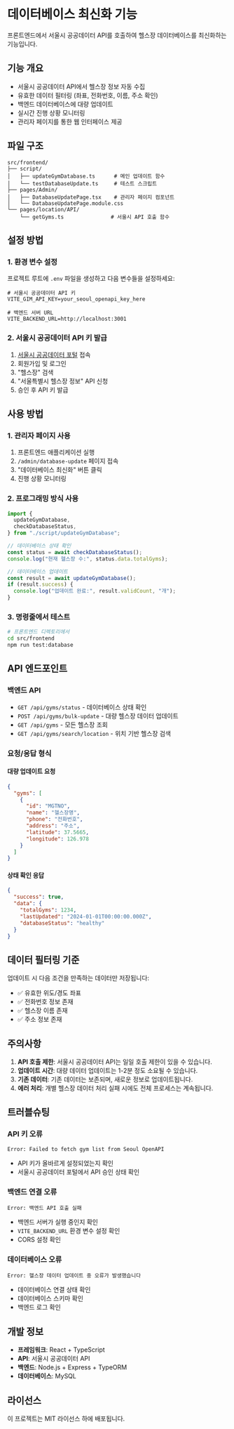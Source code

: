 # 데이터베이스 최신화 기능

프론트엔드에서 서울시 공공데이터 API를 호출하여 헬스장 데이터베이스를 최신화하는 기능입니다.

## 기능 개요

- 서울시 공공데이터 API에서 헬스장 정보 자동 수집
- 유효한 데이터 필터링 (좌표, 전화번호, 이름, 주소 확인)
- 백엔드 데이터베이스에 대량 업데이트
- 실시간 진행 상황 모니터링
- 관리자 페이지를 통한 웹 인터페이스 제공

## 파일 구조

```
src/frontend/
├── script/
│   ├── updateGymDatabase.ts      # 메인 업데이트 함수
│   └── testDatabaseUpdate.ts     # 테스트 스크립트
├── pages/Admin/
│   ├── DatabaseUpdatePage.tsx    # 관리자 페이지 컴포넌트
│   └── DatabaseUpdatePage.module.css
└── pages/location/API/
    └── getGyms.ts               # 서울시 API 호출 함수
```

## 설정 방법

### 1. 환경 변수 설정

프로젝트 루트에 `.env` 파일을 생성하고 다음 변수들을 설정하세요:

```env
# 서울시 공공데이터 API 키
VITE_GIM_API_KEY=your_seoul_openapi_key_here

# 백엔드 서버 URL
VITE_BACKEND_URL=http://localhost:3001
```

### 2. 서울시 공공데이터 API 키 발급

1. [서울시 공공데이터 포털](https://data.seoul.go.kr/) 접속
2. 회원가입 및 로그인
3. "헬스장" 검색
4. "서울특별시 헬스장 정보" API 신청
5. 승인 후 API 키 발급

## 사용 방법

### 1. 관리자 페이지 사용

1. 프론트엔드 애플리케이션 실행
2. `/admin/database-update` 페이지 접속
3. "데이터베이스 최신화" 버튼 클릭
4. 진행 상황 모니터링

### 2. 프로그래밍 방식 사용

```typescript
import {
  updateGymDatabase,
  checkDatabaseStatus,
} from "./script/updateGymDatabase";

// 데이터베이스 상태 확인
const status = await checkDatabaseStatus();
console.log("현재 헬스장 수:", status.data.totalGyms);

// 데이터베이스 업데이트
const result = await updateGymDatabase();
if (result.success) {
  console.log("업데이트 완료:", result.validCount, "개");
}
```

### 3. 명령줄에서 테스트

```bash
# 프론트엔드 디렉토리에서
cd src/frontend
npm run test:database
```

## API 엔드포인트

### 백엔드 API

- `GET /api/gyms/status` - 데이터베이스 상태 확인
- `POST /api/gyms/bulk-update` - 대량 헬스장 데이터 업데이트
- `GET /api/gyms` - 모든 헬스장 조회
- `GET /api/gyms/search/location` - 위치 기반 헬스장 검색

### 요청/응답 형식

#### 대량 업데이트 요청

```json
{
  "gyms": [
    {
      "id": "MGTNO",
      "name": "헬스장명",
      "phone": "전화번호",
      "address": "주소",
      "latitude": 37.5665,
      "longitude": 126.978
    }
  ]
}
```

#### 상태 확인 응답

```json
{
  "success": true,
  "data": {
    "totalGyms": 1234,
    "lastUpdated": "2024-01-01T00:00:00.000Z",
    "databaseStatus": "healthy"
  }
}
```

## 데이터 필터링 기준

업데이트 시 다음 조건을 만족하는 데이터만 저장됩니다:

- ✅ 유효한 위도/경도 좌표
- ✅ 전화번호 정보 존재
- ✅ 헬스장 이름 존재
- ✅ 주소 정보 존재

## 주의사항

1. **API 호출 제한**: 서울시 공공데이터 API는 일일 호출 제한이 있을 수 있습니다.
2. **업데이트 시간**: 대량 데이터 업데이트는 1-2분 정도 소요될 수 있습니다.
3. **기존 데이터**: 기존 데이터는 보존되며, 새로운 정보로 업데이트됩니다.
4. **에러 처리**: 개별 헬스장 데이터 처리 실패 시에도 전체 프로세스는 계속됩니다.

## 트러블슈팅

### API 키 오류

```
Error: Failed to fetch gym list from Seoul OpenAPI
```

- API 키가 올바르게 설정되었는지 확인
- 서울시 공공데이터 포털에서 API 승인 상태 확인

### 백엔드 연결 오류

```
Error: 백엔드 API 호출 실패
```

- 백엔드 서버가 실행 중인지 확인
- `VITE_BACKEND_URL` 환경 변수 설정 확인
- CORS 설정 확인

### 데이터베이스 오류

```
Error: 헬스장 데이터 업데이트 중 오류가 발생했습니다
```

- 데이터베이스 연결 상태 확인
- 데이터베이스 스키마 확인
- 백엔드 로그 확인

## 개발 정보

- **프레임워크**: React + TypeScript
- **API**: 서울시 공공데이터 API
- **백엔드**: Node.js + Express + TypeORM
- **데이터베이스**: MySQL

## 라이선스

이 프로젝트는 MIT 라이선스 하에 배포됩니다.
